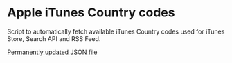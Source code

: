 # Apple iTunes Country codes

Script to automatically fetch available iTunes Country codes used for iTunes Store, Search API and RSS Feed.

[Permanently updated JSON file](itunes_country_codes.json)
